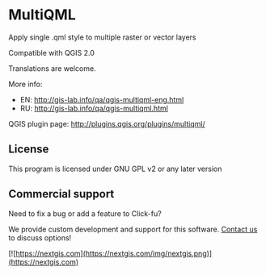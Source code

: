 MultiQML
========

Apply single .qml style to multiple raster or vector layers

Compatible with QGIS 2.0

Translations are welcome.

More info: 

* EN: http://gis-lab.info/qa/qgis-multiqml-eng.html
* RU: http://gis-lab.info/qa/qgis-multiqml.html

QGIS plugin page: http://plugins.qgis.org/plugins/multiqml/

License
-------
This program is licensed under GNU GPL v2 or any later version

Commercial support
------------------
Need to fix a bug or add a feature to Click-fu? 

We provide custom development and support for this software. [Contact us](https://nextgis.com/contact/) to discuss options!

[![https://nextgis.com](https://nextgis.com/img/nextgis.png)](https://nextgis.com)
